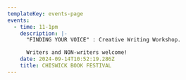 ```yaml
---
templateKey: events-page
events:
  - time: 11-1pm
    description: |-
      "FINDING YOUR VOICE" : Creative Writing Workshop.

      Writers and NON-writers welcome!
    date: 2024-09-14T10:52:19.286Z
    title: CHISWICK BOOK FESTIVAL
---
```

